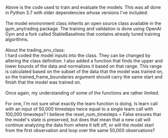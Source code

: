 Above is the code used to train and evaluate the models. This was all done in Python 3.7 with older dependencies whose versions I've included. 
</br>
</br>
The model environment class inherits an open source class available in the gym_anytrading package. The training and validation is done using OpenAI Gym and a fork called StableBaselines that contains already tuned training algorithms. 
</br>
</br>
About the trading_env_class:
</br>
I hard coded the model inputs into the class. They can be changed by altering the class definition. I also added a function that finds the upper and lower bounds of the data and normalizes it based on that range. This range is calculated based on the subset of the data that the model was trained on, so the trained_frame_boundaries argument should carry the same start and finish that the model was trained on. 
</br>
</br>
Once again, my understanding of some of the functions are rather limited. 
</br>
</br>
For one, I'm not sure what exactly the learn function is doing. Is learn call with an input of 50,000 timesteps twice equal to a single learn call with 100,000 timesteps? 
I believe the reset_num_timesteps = False ensures that the model's state is preserved, but does that mean that a new call will continue analyzing the data from where it left off, or will the model start from the first observation and loop over the same 50,000 observations? 
